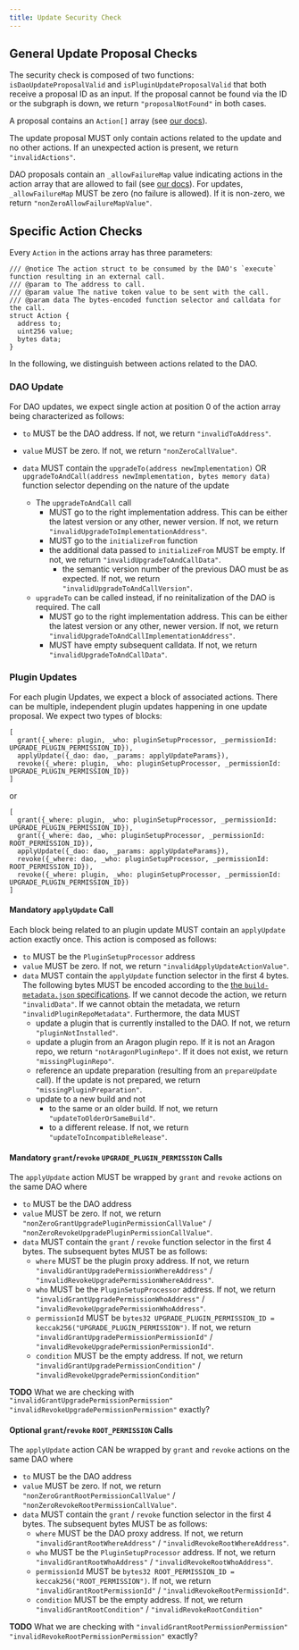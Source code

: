 ```yaml
---
title: Update Security Check
---
```


## General Update Proposal Checks

The security check is composed of two functions: `isDaoUpdateProposalValid` and `isPluginUpdateProposalValid` that both receive a proposal ID as an input.
If the proposal cannot be found via the ID or the subgraph is down, we return `"proposalNotFound"` in both cases.

A proposal contains an `Action[]` array (see [our docs](https://devs.aragon.org/docs/osx/how-it-works/core/dao/actions#actions)).

The update proposal MUST only contain actions related to the update and no other actions.
If an unexpected action is present, we return `"invalidActions"`.

DAO proposals contain an `_allowFailureMap` value indicating actions in the action array that are allowed to fail (see [our docs](https://devs.aragon.org/docs/osx/how-it-works/core/dao/actions#the-allowfailuremap-input-argument)).
For updates, `_allowFailureMap` MUST be zero (no failure is allowed).
If it is non-zero, we return `"nonZeroAllowFailureMapValue"`.

## Specific Action Checks

Every `Action` in the actions array has three parameters:

```solidity title="@aragon/osx/core/dao/IDAO.sol"
/// @notice The action struct to be consumed by the DAO's `execute` function resulting in an external call.
/// @param to The address to call.
/// @param value The native token value to be sent with the call.
/// @param data The bytes-encoded function selector and calldata for the call.
struct Action {
  address to;
  uint256 value;
  bytes data;
}
```

In the following, we distinguish between actions related to the DAO.

### DAO Update

For DAO updates, we expect single action at position 0 of the action array being characterized as follows:

- `to` MUST be the DAO address. If not, we return `"invalidToAddress"`.

- `value` MUST be zero. If not, we return `"nonZeroCallValue"`.

- `data` MUST contain the `upgradeTo(address newImplementation)` OR `upgradeToAndCall(address newImplementation, bytes memory data)` function selector depending on the nature of the update
  - The `upgradeToAndCall` call
    - MUST go to the right implementation address. This can be either the latest version or any other, newer version. If not, we return `"invalidUpgradeToImplementationAddress"`.
    - MUST go to the `initializeFrom` function
    - the additional data passed to `initializeFrom` MUST be empty. If not, we return `"invalidUpgradeToAndCallData"`.
      - the semantic version number of the previous DAO must be as expected. If not, we return `"invalidUpgradeToAndCallVersion"`.
  - `upgradeTo` can be called instead, if no reinitalization of the DAO is required. The call
    - MUST go to the right implementation address. This can be either the latest version or any other, newer version. If not, we return `"invalidUpgradeToAndCallImplementationAddress"`.
    - MUST have empty subsequent calldata. If not, we return `"invalidUpgradeToAndCallData"`.

### Plugin Updates

For each plugin Updates, we expect a block of associated actions. There can be multiple, independent plugin updates happening in one update proposal.
We expect two types of blocks:

```
[
  grant({_where: plugin, _who: pluginSetupProcessor, _permissionId: UPGRADE_PLUGIN_PERMISSION_ID}),
  applyUpdate({_dao: dao, _params: applyUpdateParams}),
  revoke({_where: plugin, _who: pluginSetupProcessor, _permissionId: UPGRADE_PLUGIN_PERMISSION_ID})
]
```

or

```
[
  grant({_where: plugin, _who: pluginSetupProcessor, _permissionId: UPGRADE_PLUGIN_PERMISSION_ID}),
  grant({_where: dao, _who: pluginSetupProcessor, _permissionId: ROOT_PERMISSION_ID}),
  applyUpdate({_dao: dao, _params: applyUpdateParams}),
  revoke({_where: dao, _who: pluginSetupProcessor, _permissionId: ROOT_PERMISSION_ID}),
  revoke({_where: plugin, _who: pluginSetupProcessor, _permissionId: UPGRADE_PLUGIN_PERMISSION_ID})
]
```

#### Mandatory `applyUpdate` Call

Each block being related to an plugin update MUST contain an `applyUpdate` action exactly once. This action is composed as follows:

- `to` MUST be the `PluginSetupProcessor` address
- `value` MUST be zero. If not, we return `"invalidApplyUpdateActionValue"`.
- `data` MUST contain the `applyUpdate` function selector in the first 4 bytes. The following bytes MUST be encoded according to the [the `build-metadata.json` specifications](https://devs.aragon.org/docs/osx/how-to-guides/plugin-development/publication/metadata).
  If we cannot decode the action, we return `"invalidData"`.
  If we cannot obtain the metadata, we return `"invalidPluginRepoMetadata"`.
  Furthermore, the data MUST
  - update a plugin that is currently installed to the DAO. If not, we return `"pluginNotInstalled"`.
  - update a plugin from an Aragon plugin repo. If it is not an Aragon repo, we return `"notAragonPluginRepo"`. If it does not exist, we return `"missingPluginRepo"`.
  - reference an update preparation (resulting from an `prepareUpdate` call). If the update is not prepared, we return `"missingPluginPreparation"`.
  - update to a new build and not
    - to the same or an older build. If not, we return `"updateToOlderOrSameBuild"`.
    - to a different release. If not, we return `"updateToIncompatibleRelease"`.

#### Mandatory `grant`/`revoke` `UPGRADE_PLUGIN_PERMISSION` Calls

The `applyUpdate` action MUST be wrapped by `grant` and `revoke` actions on the same DAO where

- `to` MUST be the DAO address
- `value` MUST be zero. If not, we return `"nonZeroGrantUpgradePluginPermissionCallValue"` / `"nonZeroRevokeUpgradePluginPermissionCallValue"`.
- `data` MUST contain the `grant` / `revoke` function selector in the first 4 bytes. The subsequent bytes MUST be as follows:
  - `where` MUST be the plugin proxy address. If not, we return `"invalidGrantUpgradePermissionWhereAddress"` / `"invalidRevokeUpgradePermissionWhereAddress"`.
  - `who` MUST be the `PluginSetupProcessor` address. If not, we return `"invalidGrantUpgradePermissionWhoAddress"` / `"invalidRevokeUpgradePermissionWhoAddress"`.
  - `permissionId` MUST be `bytes32 UPGRADE_PLUGIN_PERMISSION_ID = keccak256("UPGRADE_PLUGIN_PERMISSION")`. If not, we return `"invalidGrantUpgradePermissionPermissionId"` / `"invalidRevokeUpgradePermissionPermissionId"`.
  - `condition` MUST be the empty address. If not, we return `"invalidGrantUpgradePermissionCondition"` / `"invalidRevokeUpgradePermissionCondition"`

**TODO** What we are checking with `"invalidGrantUpgradePermissionPermission"` `"invalidRevokeUpgradePermissionPermission"` exactly?

#### Optional `grant`/`revoke` `ROOT_PERMISSION` Calls

The `applyUpdate` action CAN be wrapped by `grant` and `revoke` actions on the same DAO where

- `to` MUST be the DAO address
- `value` MUST be zero. If not, we return `"nonZeroGrantRootPermissionCallValue"` / `"nonZeroRevokeRootPermissionCallValue"`.
- `data` MUST contain the `grant` / `revoke` function selector in the first 4 bytes. The subsequent bytes MUST be as follows:
  - `where` MUST be the DAO proxy address. If not, we return `"invalidGrantRootWhereAddress"` / `"invalidRevokeRootWhereAddress"`.
  - `who` MUST be the `PluginSetupProcessor` address. If not, we return `"invalidGrantRootWhoAddress"` / `"invalidRevokeRootWhoAddress"`.
  - `permissionId` MUST be `bytes32 ROOT_PERMISSION_ID = keccak256("ROOT_PERMISSION")`. If not, we return `"invalidGrantRootPermissionId"` / `"invalidRevokeRootPermissionId"`.
  - `condition` MUST be the empty address. If not, we return `"invalidGrantRootCondition"` / `"invalidRevokeRootCondition"`

**TODO** What we are checking with `"invalidGrantRootPermissionPermission"` `"invalidRevokeRootPermissionPermission"` exactly?
